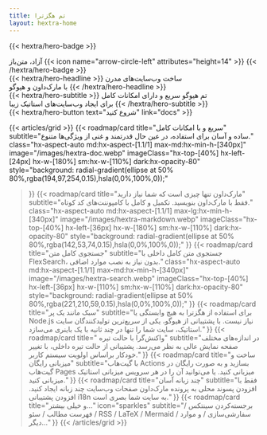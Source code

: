 ```yaml
---
title: تم هگزترا
layout: hextra-home
---
```


{{< hextra/hero-badge >}}
  <div class="hx-w-2 hx-h-2 hx-rounded-full hx-bg-primary-400"></div>
  <span>آزاد، متن‌باز</span>
  {{< icon name="arrow-circle-left" attributes="height=14" >}}
{{< /hextra/hero-badge >}}

<div class="hx-mt-6 hx-mb-6">
{{< hextra/hero-headline >}}
  ساخت وب‌سایت‌های مدرن &nbsp;<br class="sm:hx-block hx-hidden" />با مارک‌داون و هیوگو
{{< /hextra/hero-headline >}}
</div>

<div class="hx-mb-12">
{{< hextra/hero-subtitle >}}
  تم هیوگو سریع و دارای امکانات کامل&nbsp;<br class="sm:hx-block hx-hidden" />برای ایجاد وب‌سایت‌های استاتیک زیبا
{{< /hextra/hero-subtitle >}}
</div>

<div class="hx-mb-6">
{{< hextra/hero-button text="شروع کنید" link="docs" >}}
</div>

<div class="hx-mt-6"></div>

{{< articles/grid >}}
  {{< roadmap/card
    title="سریع و با امکانات کامل"
    subtitle="ساده و آسان برای استفاده، در عین حال قدرتمند و غنی از ویژگی‌ها متنوع."
    class="hx-aspect-auto md:hx-aspect-[1.1/1] max-md:hx-min-h-[340px]"
    image="/images/hextra-doc.webp"
    imageClass="hx-top-[40%] hx-left-[24px] hx-w-[180%] sm:hx-w-[110%] dark:hx-opacity-80"
    style="background: radial-gradient(ellipse at 50% 80%,rgba(194,97,254,0.15),hsla(0,0%,100%,0));"
  >}}
  {{< roadmap/card
    title="مارک‌داون تنها چیزی است که شما نیاز دارید"
    subtitle="فقط با مارک‌داون بنویسید. تکمیل و کامل با کامپوننت‌های کد کوتاه."
    class="hx-aspect-auto md:hx-aspect-[1.1/1] max-lg:hx-min-h-[340px]"
    image="/images/hextra-markdown.webp"
    imageClass="hx-top-[40%] hx-left-[36px] hx-w-[180%] sm:hx-w-[110%] dark:hx-opacity-80"
    style="background: radial-gradient(ellipse at 50% 80%,rgba(142,53,74,0.15),hsla(0,0%,100%,0));"
  >}}
  {{< roadmap/card
    title="جستجوی کامل متن"
    subtitle="جستجوی متن کامل داخلی با FlexSearch، بدون نیاز به نصب موارد اضافی."
    class="hx-aspect-auto md:hx-aspect-[1.1/1] max-md:hx-min-h-[340px]"
    image="/images/hextra-search.webp"
    imageClass="hx-top-[40%] hx-left-[36px] hx-w-[110%] sm:hx-w-[110%] dark:hx-opacity-80"
    style="background: radial-gradient(ellipse at 50% 80%,rgba(221,210,59,0.15),hsla(0,0%,100%,0));"
  >}}
  {{< roadmap/card
    title="سبک مانند یک پر"
    subtitle="برای استفاده از هگزترا به هیچ وابستگی یا Node.js نیاز نیست. با پشتیبانی از هیوگو، یکی از سریع‌ترین تولیدکنندگان سایت استاتیک، سایت شما را تنها در چند ثانیه با یک باینری می‌سازد."
  >}}
  {{< roadmap/card
    title=" واکنش‌گرا با حالت تیره"
    subtitle="در اندازه‌های مختلف صفحه نمایش عالی به نظر می‌رسد. پشتیبانی از حالت تیره داخلی، با تغییر خودکار براساس اولویت سیستم کاربر."
  >}}
  {{< roadmap/card
    title="ساخت و میزبانی رایگان"
    subtitle="با گیت‌هاب Actions بسازید و به صورت رایگان در گیت‌هاب Pages میزبانی کنید. یا می‌توانید آن را در هر سرویس میزبانی استاتیک میزبانی کنید."
  >}}
  {{< roadmap/card
    title="چند زبانه آسان"
    subtitle="فقط با افزودن پسوند محلی به پرونده مارک‌داون صفحات وب‌سایت چند زبانه ایجاد کنید. افزودن پشتیبانی i18n به سایت شما بصری است."
  >}}
  {{< roadmap/card
    title="و خیلی بیشتر..."
    icon="sparkles"
    subtitle="برجسته‌کردن سینتکس / فهرست مطالب / سئو / RSS / LaTeX / Mermaid / سفارشی‌سازی / و موارد دیگر…"
  >}}
{{< /articles/grid >}}
